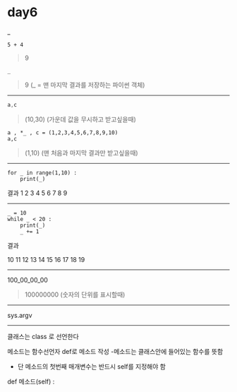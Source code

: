 # day6

_

```5 + 4```
> 9

``` _ ```

> 9
(_ = 맨 마지막 결과를 저장하는 파이썬 객체)
------------------------
```a , _ , c = (10,20,30)
a,c
```
> (10,30)
(가운데 값을 무시하고 받고싶을때)
```
a , *_ , c = (1,2,3,4,5,6,7,8,9,10)
a,c
```
> (1,10)
(맨 처음과 마지막 결과만 받고싶을때)

------------------------
```
for _ in range(1,10) :
    print(_)

```

결과
1
2
3
4
5
6
7
8
9

------------------------
```
_ = 10
while _ < 20 :
    print(_)
    _ += 1
```
결과

10
11
12
13
14
15
16
17
18
19

------------------------------------------
100_00_00_00
> 100000000
(숫자의 단위를 표시할때)
----------------------------------------
sys.argv

----------------------------------------

클래스는 class 로 선언한다

메소드는 함수선언자 def로 메소드 작성
-메소드는 클래스안에 들어있는 함수를 뜻함
- 단 메소드의 첫번째 매개변수는 반드시 self를 지정해야 함

def 메소드(self) :
